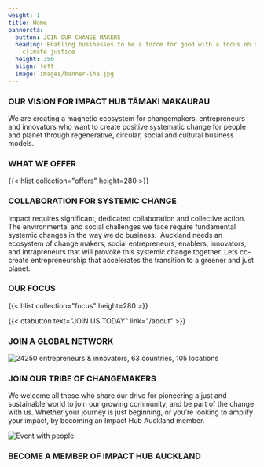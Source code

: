 ```yaml
---
weight: 1
title: Home
bannercta:
  button: JOIN OUR CHANGE MAKERS
  heading: Enabling businesses to be a force for good with a focus on social &
    climate justice
  height: 350
  align: left
  image: images/banner-iha.jpg
---
```

### OUR VISION FOR IMPACT HUB TĀMAKI MAKAURAU

We are creating a magnetic ecosystem for changemakers, entrepreneurs and innovators who want to create positive systematic change for people and planet through regenerative, circular, social and cultural business models. 

### WHAT WE OFFER

{{< hlist collection="offers" height=280 >}}

### COLLABORATION FOR SYSTEMIC CHANGE

Impact requires significant, dedicated collaboration and collective action. The environmental and social challenges we face require fundamental systemic changes in the way we do business.  Auckland needs an ecosystem of change makers, social entrepreneurs, enablers, innovators, and intrapreneurs that will provoke this systemic change together. Lets co-create entrepreneurship that accelerates the transition to a greener and just planet.

### OUR FOCUS

{{< hlist collection="focus" height=280 >}}

{{< ctabutton text="JOIN US TODAY" link="/about" >}}

### JOIN A GLOBAL NETWORK

![24250 entrepreneurs & innovators, 63 countries, 105 locations ](images/banner-ih-global-impact-.png)

### JOIN OUR TRIBE OF CHANGEMAKERS

We welcome all those who share our drive for pioneering a just and sustainable world to join our growing community, and be part of the change with us. Whether your journey is just beginning, or you’re looking to amplify your impact, by becoming an Impact Hub Auckland member.

![Event with people](images/banner-bottom-page.jpg "Join our tribe of change makers")

### BECOME A MEMBER OF IMPACT HUB AUCKLAND